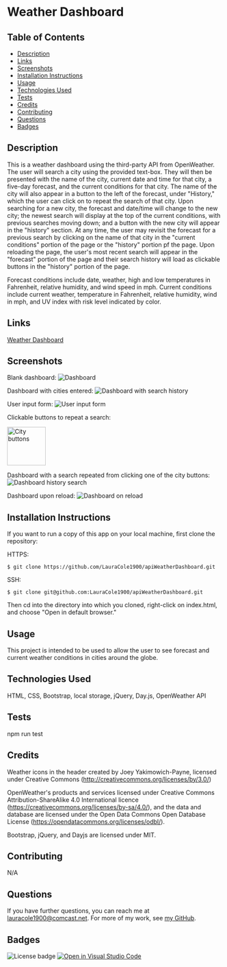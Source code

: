 # Weather Dashboard

## Table of Contents

* [Description](#description)
* [Links](#links)
* [Screenshots](#screenshots)
* [Installation Instructions](#installation-instructions)
* [Usage](#usage)
* [Technologies Used](#technologies-used)
* [Tests](#tests)
* [Credits](#credits)
* [Contributing](#contributing)
* [Questions](#questions)
* [Badges](#badges)

## Description

This is a weather dashboard using the third-party API from OpenWeather. The user will search a city using the provided text-box. They will then be presented with the name of the city, current date and time for that city, a five-day forecast, and the current conditions for that city. The name of the city will also appear in a button to the left of the forecast, under "History," which the user can click on to repeat the search of that city. Upon searching for a new city, the forecast and date/time will change to the new city; the newest search will display at the top of the current conditions, with previous searches moving down; and a button with the new city will appear in the "history" section. At any time, the user may revisit the forecast for a previous search by clicking on the name of that city in the "current conditions" portion of the page or the "history" portion pf the page. Upon reloading the page, the user's most recent search will appear in the "forecast" portion of the page and their search history will load as clickable buttons in the "history" portion of the page.

Forecast conditions include date, weather, high and low temperatures in Fahrenheit, relative humidity, and wind speed in mph. Current conditions include current weather, temperature in Fahrenheit, relative humidity, wind in mph, and UV index with risk level indicated by color.

## Links

[Weather Dashboard](https://lauracole1900.github.io/apiWeatherDashboard/)

## Screenshots

Blank dashboard:
![Dashboard](assets/dashboard-blank.png)

Dashboard with cities entered:
![Dashboard with search history](assets/dashboard-searched.png)

User input form:
![User input form](assets/dashboard-user-input.png)

Clickable buttons to repeat a search:

<img src="assets/dashboard-history-buttons.png" alt="City buttons" width="90px">

Dashboard with a search repeated from clicking one of the city buttons:
![Dashboard history search](assets/dashboard-history-forecast.png)

Dashboard upon reload:
![Dashboard on reload](assets/dashboard-reload.png)

## Installation Instructions

If you want to run a copy of this app on your local machine, first clone the repository:

HTTPS:
```
$ git clone https://github.com/LauraCole1900/apiWeatherDashboard.git
```

SSH:
```
$ git clone git@github.com:LauraCole1900/apiWeatherDashboard.git
```

Then cd into the directory into which you cloned, right-click on index.html, and choose "Open in default browser."

## Usage

This project is intended to be used to allow the user to see forecast and current weather conditions in cities around the globe.

## Technologies Used

HTML, CSS, Bootstrap, local storage, jQuery, Day.js, OpenWeather API

## Tests

npm run test

## Credits

Weather icons in the header created by Joey Yakimowich-Payne, licensed under Creative Commons (http://creativecommons.org/licenses/by/3.0/)

OpenWeather's products and services licensed under Creative Commons Attribution-ShareAlike 4.0 International licence (https://creativecommons.org/licenses/by-sa/4.0/), and the data and database are licensed under the Open Data Commons Open Database License (https://opendatacommons.org/licenses/odbl/).

Bootstrap, jQuery, and Dayjs are licensed under MIT.

## Contributing

N/A

## Questions

If you have further questions, you can reach me at lauracole1900@comcast.net. For more of my work, see [my GitHub](https://github.com/LauraCole1900).

## Badges

![License badge](https://img.shields.io/badge/license-MIT-brightgreen) [![Open in Visual Studio Code](https://open.vscode.dev/badges/open-in-vscode.svg)](https://open.vscode.dev/LauraCole1900/apiWeatherDashboard)